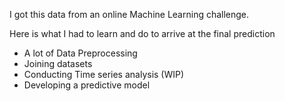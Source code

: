 I got this data from an online Machine Learning challenge.

Here is what I had to learn and do to arrive at the final prediction

- A lot of Data Preprocessing 
- Joining datasets
- Conducting Time series analysis (WIP)
- Developing a predictive model
